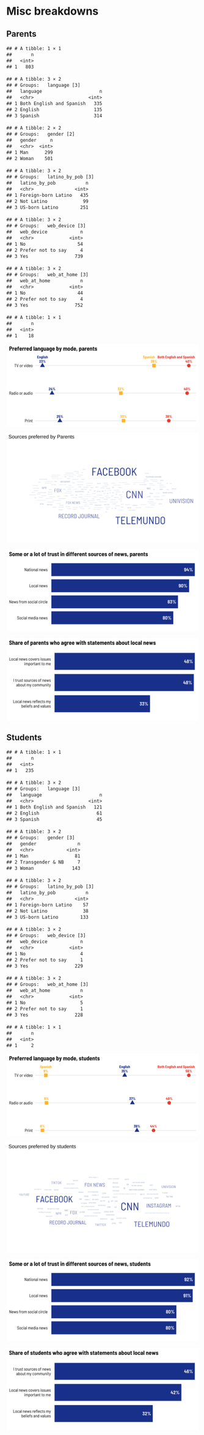 Misc breakdowns
================

## Parents

    ## # A tibble: 1 × 1
    ##       n
    ##   <int>
    ## 1   803

    ## # A tibble: 3 × 2
    ## # Groups:   language [3]
    ##   language                     n
    ##   <chr>                    <int>
    ## 1 Both English and Spanish   335
    ## 2 English                    135
    ## 3 Spanish                    314

    ## # A tibble: 2 × 2
    ## # Groups:   gender [2]
    ##   gender     n
    ##   <chr>  <int>
    ## 1 Man      299
    ## 2 Woman    501

    ## # A tibble: 3 × 2
    ## # Groups:   latino_by_pob [3]
    ##   latino_by_pob           n
    ##   <chr>               <int>
    ## 1 Foreign-born Latino   435
    ## 2 Not Latino             99
    ## 3 US-born Latino        251

    ## # A tibble: 3 × 2
    ## # Groups:   web_device [3]
    ##   web_device            n
    ##   <chr>             <int>
    ## 1 No                   54
    ## 2 Prefer not to say     4
    ## 3 Yes                 739

    ## # A tibble: 3 × 2
    ## # Groups:   web_at_home [3]
    ##   web_at_home           n
    ##   <chr>             <int>
    ## 1 No                   44
    ## 2 Prefer not to say     4
    ## 3 Yes                 752

    ## # A tibble: 1 × 1
    ##       n
    ##   <int>
    ## 1    18

![](misc_files/figure-gfm/lang_parents-1.png)<!-- -->

![](misc_files/figure-gfm/cloud_parents-1.png)<!-- -->

![](misc_files/figure-gfm/parent_trust-1.png)<!-- -->

![](misc_files/figure-gfm/parent_belief-1.png)<!-- -->

## Students

    ## # A tibble: 1 × 1
    ##       n
    ##   <int>
    ## 1   235

    ## # A tibble: 3 × 2
    ## # Groups:   language [3]
    ##   language                     n
    ##   <chr>                    <int>
    ## 1 Both English and Spanish   121
    ## 2 English                     61
    ## 3 Spanish                     45

    ## # A tibble: 3 × 2
    ## # Groups:   gender [3]
    ##   gender               n
    ##   <chr>            <int>
    ## 1 Man                 81
    ## 2 Transgender & NB     7
    ## 3 Woman              143

    ## # A tibble: 3 × 2
    ## # Groups:   latino_by_pob [3]
    ##   latino_by_pob           n
    ##   <chr>               <int>
    ## 1 Foreign-born Latino    57
    ## 2 Not Latino             38
    ## 3 US-born Latino        133

    ## # A tibble: 3 × 2
    ## # Groups:   web_device [3]
    ##   web_device            n
    ##   <chr>             <int>
    ## 1 No                    4
    ## 2 Prefer not to say     1
    ## 3 Yes                 229

    ## # A tibble: 3 × 2
    ## # Groups:   web_at_home [3]
    ##   web_at_home           n
    ##   <chr>             <int>
    ## 1 No                    5
    ## 2 Prefer not to say     1
    ## 3 Yes                 228

    ## # A tibble: 1 × 1
    ##       n
    ##   <int>
    ## 1     2

![](misc_files/figure-gfm/lang_student-1.png)<!-- -->

![](misc_files/figure-gfm/cloud_student-1.png)<!-- -->

![](misc_files/figure-gfm/trust_s-1.png)<!-- -->

![](misc_files/figure-gfm/student_belief-1.png)<!-- -->
